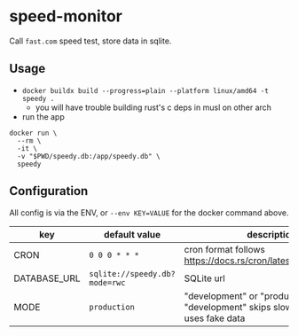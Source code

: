 # speed-monitor

Call `fast.com` speed test, store data in sqlite.

## Usage

- `docker buildx build --progress=plain --platform linux/amd64 -t speedy .`
  - you will have trouble building rust's c deps in musl on other arch
- run the app

```
docker run \
  --rm \
  -it \
  -v "$PWD/speedy.db:/app/speedy.db" \
  speedy
```

## Configuration

All config is via the ENV, or `--env KEY=VALUE` for the docker command above.

| **key**      | **default value**             | **description**                                                                     |
| ------------ | ----------------------------- | ----------------------------------------------------------------------------------- |
| CRON         | `0 0 0 * * *`                 | cron format follows https://docs.rs/cron/latest/cron/#example                       |
| DATABASE_URL | `sqlite://speedy.db?mode=rwc` | SQLite url                                                                          |
| MODE         | `production`                  | "development" or "production". "development" skips slow operations & uses fake data |
